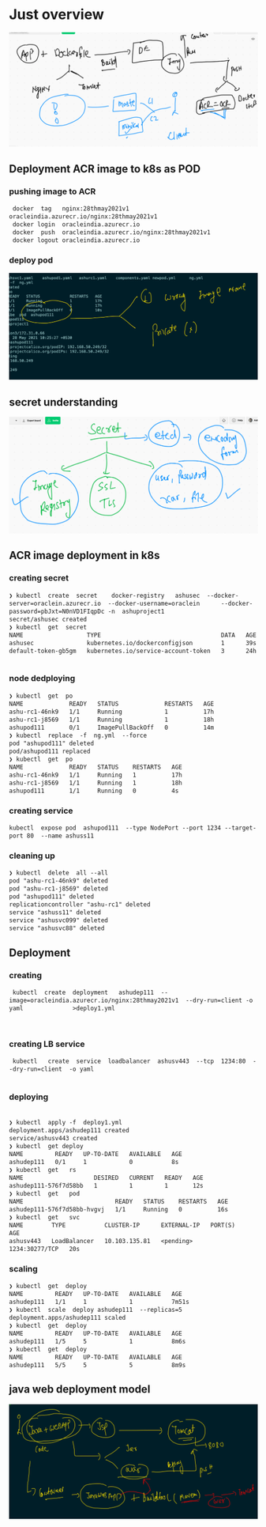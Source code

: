 # Just overview 

<img src="rev.png">


## Deployment ACR image to k8s as POD 

### pushing image to ACR 

```
 docker  tag   nginx:28thmay2021v1    oracleindia.azurecr.io/nginx:28thmay2021v1 
 docker login  oracleindia.azurecr.io
 docker  push  oracleindia.azurecr.io/nginx:28thmay2021v1 
 docker logout oracleindia.azurecr.io
 ```

### deploy pod 

<img src="acrer.png">

## secret understanding 

<img src="secret.png">

## ACR image deployment in k8s

### creating secret 

```
❯ kubectl  create  secret    docker-registry   ashusec  --docker-server=oraclein.azurecr.io  --docker-username=oraclein      --docker-password=pbJxt=N0nVD1FIqpDc -n  ashuproject1
secret/ashusec created
❯ kubectl  get  secret
NAME                  TYPE                                  DATA   AGE
ashusec               kubernetes.io/dockerconfigjson        1      39s
default-token-gb5gm   kubernetes.io/service-account-token   3      24h


```


### node dedploying 

```
❯ kubectl  get  po
NAME             READY   STATUS             RESTARTS   AGE
ashu-rc1-46nk9   1/1     Running            1          17h
ashu-rc1-j8569   1/1     Running            1          18h
ashupod111       0/1     ImagePullBackOff   0          14m
❯ kubectl  replace  -f  ng.yml  --force
pod "ashupod111" deleted
pod/ashupod111 replaced
❯ kubectl  get  po
NAME             READY   STATUS    RESTARTS   AGE
ashu-rc1-46nk9   1/1     Running   1          17h
ashu-rc1-j8569   1/1     Running   1          18h
ashupod111       1/1     Running   0          4s

```

### creating service 

```
kubectl  expose pod  ashupod111  --type NodePort --port 1234 --target-port 80  --name ashuss11 

```

### cleaning up 

```
❯ kubectl  delete  all --all
pod "ashu-rc1-46nk9" deleted
pod "ashu-rc1-j8569" deleted
pod "ashupod111" deleted
replicationcontroller "ashu-rc1" deleted
service "ashuss11" deleted
service "ashusvc099" deleted
service "ashusvc88" deleted

```

## Deployment 


### creating 

```
 kubectl  create  deployment   ashudep111  --image=oracleindia.azurecr.io/nginx:28thmay2021v1  --dry-run=client -o yaml              >deploy1.yml
 
 
```

### creating LB service 

```
 kubectl   create  service  loadbalancer  ashusv443  --tcp  1234:80  --dry-run=client  -o yaml 
 
```
### deploying 

```

❯ kubectl  apply -f  deploy1.yml
deployment.apps/ashudep111 created
service/ashusv443 created
❯ kubectl  get deploy
NAME         READY   UP-TO-DATE   AVAILABLE   AGE
ashudep111   0/1     1            0           8s
❯ kubectl  get   rs
NAME                    DESIRED   CURRENT   READY   AGE
ashudep111-576f7d58bb   1         1         1       12s
❯ kubectl  get   pod
NAME                          READY   STATUS    RESTARTS   AGE
ashudep111-576f7d58bb-hvgvj   1/1     Running   0          16s
❯ kubectl  get   svc
NAME        TYPE           CLUSTER-IP      EXTERNAL-IP   PORT(S)          AGE
ashusv443   LoadBalancer   10.103.135.81   <pending>     1234:30277/TCP   20s

```

### scaling 

```
❯ kubectl  get  deploy
NAME         READY   UP-TO-DATE   AVAILABLE   AGE
ashudep111   1/1     1            1           7m51s
❯ kubectl  scale  deploy ashudep111  --replicas=5
deployment.apps/ashudep111 scaled
❯ kubectl  get  deploy
NAME         READY   UP-TO-DATE   AVAILABLE   AGE
ashudep111   1/5     5            1           8m6s
❯ kubectl  get  deploy
NAME         READY   UP-TO-DATE   AVAILABLE   AGE
ashudep111   5/5     5            5           8m9s

```

## java web deployment model 

<img src="javas.png">




